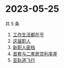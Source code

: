 # 2023-05-25

共 5 条

<!-- BEGIN -->
<!-- 最后更新时间 Thu May 25 2023 04:06:50 GMT+0800 (China Standard Time) -->

1. [工作生活都在乎](https://www.zhihu.com/search?q=%E5%B7%A5%E4%BD%9C%E7%94%9F%E6%B4%BB%E9%83%BD%E5%9C%A8%E4%B9%8E%20)
1. [这届职人](https://www.zhihu.com/search?q=%E8%BF%99%E5%B1%8A%E8%81%8C%E4%BA%BA%20)
1. [新职人密档](https://www.zhihu.com/search?q=%E6%96%B0%E8%81%8C%E4%BA%BA%E5%AF%86%E6%A1%A3)
1. [首套与二套房贷利率差](https://www.zhihu.com/search?q=%E9%A6%96%E5%A5%97%E4%B8%8E%E4%BA%8C%E5%A5%97%E6%88%BF%E8%B4%B7%E5%88%A9%E7%8E%87%E5%B7%AE)
1. [亚轨道飞行](https://www.zhihu.com/search?q=%E4%BA%9A%E8%BD%A8%E9%81%93%E9%A3%9E%E8%A1%8C)

<!-- END -->
